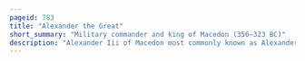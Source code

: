 ```yaml
---
pageid: 783
title: "Alexander the Great"
short_summary: "Military commander and king of Macedon (356–323 BC)"
description: "Alexander Iii of Macedon most commonly known as Alexander the great was a King of the ancient greek Kingdom of Macedon. He succeeded his Father Philip Ii to the Throne in 336 Bc at the Age of 20 and spent most of his Ruling Years conducting a long military Campaign throughout western asia central Asia Parts of south Asia and Egypt. He had created one of the biggest Empires in History starting from Greece to india and continuing to northwestern India at the Age of 30. He was undefeated in Battle and is widely considered to be one of the greatest and most successful military Commanders in History."
---
```

